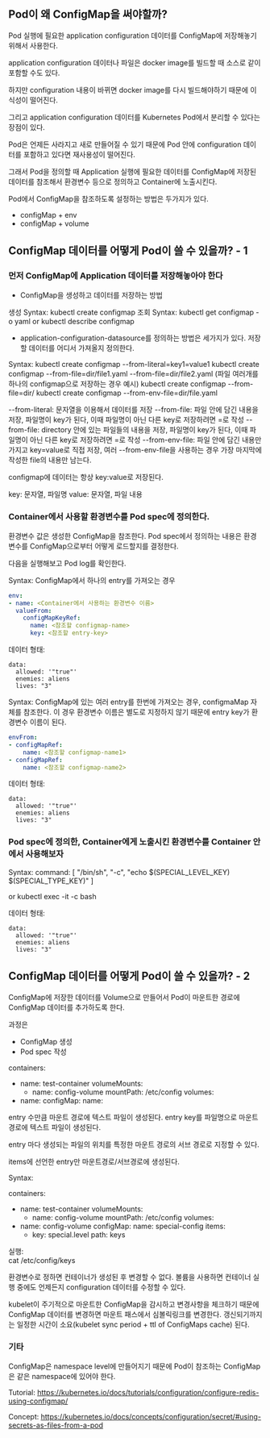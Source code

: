 ## Pod이 왜 ConfigMap을 써야할까?

Pod 실행에 필요한 application configuration 데이터를 ConfigMap에 저장해놓기 위해서 사용한다.

application configuration 데이터나 파일은 docker image를 빌드할 때 소스로 같이 포함할 수도 있다.

하지만 configuration 내용이 바뀌면 docker image를 다시 빌드해야하기 때문에 이식성이 떨어진다.

그리고 application configuration 데이터를 Kubernetes Pod에서 분리할 수 있다는 장점이 있다.

Pod은 언제든 사라지고 새로 만들어질 수 있기 때문에 Pod 안에 configuration 데이터를 포함하고 있다면 재사용성이 떨어진다.

그래서 Pod을 정의할 때 Application 실행에 필요한 데이터를 ConfigMap에 저장된 데이터를 참조해서 환경변수 등으로 정의하고 Container에 노출시킨다.

Pod에서 ConfigMap을 참조하도록 설정하는 방법은 두가지가 있다.

- configMap + env
- configMap + volume

## ConfigMap 데이터를 어떻게 Pod이 쓸 수 있을까? - 1

### 먼저 ConfigMap에 Application 데이터를 저장해놓아야 한다

- ConfigMap을 생성하고 데이터를 저장하는 방법

생성 Syntax: kubectl create configmap <configmap-name> <application-configuration-data-source>
조회 Syntax: kubectl get configmap <configmap-name> -o yaml or kubectl describe configmap <configmap-name>

- application-configuration-datasource를 정의하는 방법은 세가지가 있다.
저장할 데이터를 어디서 가져올지 정의한다.

Syntax: kubectl create configmap <configmap-name> --from-literal=key1=value1
kubectl create configmap <configmap-name> --from-file=dir/file1.yaml --from-file=dir/file2.yaml (파일 여러개를 하나의 configmap으로 저장하는 경우 예시)
kubectl create configmap <configmap-name> --from-file=dir/
kubectl create configmap <configmap-name> --from-env-file=dir/file.yaml

--from-literal: 문자열을 이용해서 데이터를 저장
--from-file: 파일 안에 담긴 내용을 저장, 파일명이 key가 된다, 이때 파일명이 아닌 다른 key로 저장하려면 <key>=<path-to-file>로 작성
--from-file: directory 안에 있는 파일들의 내용을 저장, 파일명이 key가 된다, 이때 파일명이 아닌 다른 key로 저장하려면 <key>=<path-to-file>로 작성
--from-env-file: 파일 안에 담긴 내용만 가지고 key=value로 직접 저장, 여러 --from-env-file을 사용하는 경우 가장 마지막에 작성한 file의 내용만 남는다.

configmap에 데이터는 항상 key:value로 저장된다.

key: 문자열, 파일명
value: 문자열, 파일 내용

### Container에서 사용할 환경변수를 Pod spec에 정의한다.
환경변수 값은 생성한 ConfigMap을 참조한다.
Pod spec에서 정의하는 내용은 환경변수를 ConfigMap으로부터 어떻게 로드할지를 결정한다.

다음을 실행해보고 Pod log를 확인한다.

Syntax: ConfigMap에서 하나의 entry를 가져오는 경우
```yaml
env:
- name: <Container에서 사용하는 환경변수 이름>
  valueFrom:
    configMapKeyRef:
      name: <참조할 configmap-name>
      key: <참조할 entry-key>
```
데이터 형태:
```
data:
  allowed: '"true"'
  enemies: aliens
  lives: "3"
```

Syntax: ConfigMap에 있는 여러 entry를 한번에 가져오는 경우, configmaMap 자체를 참조한다.
이 경우 환경변수 이름은 별도로 지정하지 않기 때문에 entry key가 환경변수 이름이 된다.
```yaml
envFrom:
- configMapRef:
    name: <참조할 configmap-name1>
- configMapRef:
    name: <참조할 configmap-name2> 
```
데이터 형태:
```
data:
  allowed: '"true"'
  enemies: aliens
  lives: "3"
```


### Pod spec에 정의한, Container에게 노출시킨 환경변수를 Container 안에서 사용해보자

Syntax:       command: [ "/bin/sh", "-c", "echo $(SPECIAL_LEVEL_KEY) $(SPECIAL_TYPE_KEY)" ]

or kubectl exec -it <pod-name> -c <container-name> bash

데이터 형태:
```
data:
  allowed: '"true"'
  enemies: aliens
  lives: "3"
```


## ConfigMap 데이터를 어떻게 Pod이 쓸 수 있을까? - 2
ConfigMap에 저장한 데이터를 Volume으로 만들어서 Pod이 마운트한 경로에 ConfigMap 데이터를 추가하도록 한다.

과정은
- ConfigMap 생성
- Pod spec 작성

containers:
- name: test-container
  volumeMounts:
  - name: config-volume
    mountPath: /etc/config
volumes:
- name: <volume-name>
  configMap:
    name: <configmap-name>

entry 수만큼 마운트 경로에 텍스트 파일이 생성된다.
entry key를 파일명으로 마운트 경로에 텍스트 파일이 생성된다.

entry 마다 생성되는 파일의 위치를 특정한 마운트 경로의 서브 경로로 지정할 수 있다.

items에 선언한 entry만 마운트경로/서브경로에 생성된다.

Syntax:

containers:
- name: test-container
  volumeMounts:
  - name: config-volume
    mountPath: /etc/config
volumes:
- name: config-volume
  configMap:
    name: special-config
    items:
    - key: special.level
      path: keys
      
실행:    
cat /etc/config/keys 

환경변수로 정하면 컨테이너가 생성된 후 변경할 수 없다.
볼륨을 사용하면 컨테이너 실행 중에도 언제든지 configuration 데이터를 수정할 수 있다.

kubelet이 주기적으로 마운트한 ConfigMap을 감시하고 변경사항을 체크하기 때문에 ConfigMap 데이터를 변경하면 마운트 패스에서 심볼릭링크를 변경한다.
갱신되기까지는 일정한 시간이 소요(kubelet sync period + ttl of ConfigMaps cache) 된다.

### 기타
ConfigMap은 namespace level에 만들어지기 때문에 Pod이 참조하는 ConfigMap은 같은 namespace에 있어야 한다.

Tutorial: https://kubernetes.io/docs/tutorials/configuration/configure-redis-using-configmap/

Concept:
https://kubernetes.io/docs/concepts/configuration/secret/#using-secrets-as-files-from-a-pod